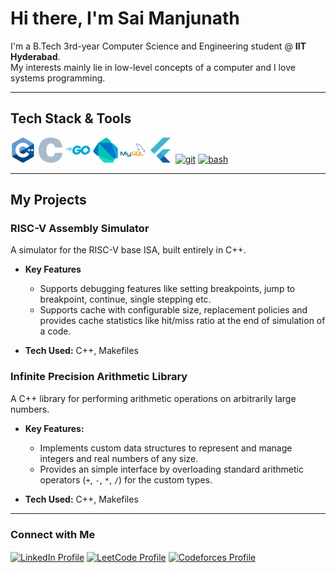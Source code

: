 # Hi there, I'm Sai Manjunath

I'm a B.Tech 3rd-year Computer Science and Engineering student @ **IIT Hyderabad**. <br>
My interests mainly lie in low-level concepts of a computer and I love systems programming.

---

## Tech Stack & Tools

<p align="left">
  <a href="https://www.cplusplus.com/" target="_blank" rel="noreferrer"><img src="https://raw.githubusercontent.com/devicons/devicon/master/icons/cplusplus/cplusplus-original.svg" alt="cplusplus" width="40" height="40"/></a>
  <a href="https://www.cprogramming.com/" target="_blank" rel="noreferrer"><img src="https://raw.githubusercontent.com/devicons/devicon/master/icons/c/c-original.svg" alt="c" width="40" height="40"/></a>
  <a href="https://go.dev" target="_blank" rel="noreferrer"><img src="https://raw.githubusercontent.com/devicons/devicon/master/icons/go/go-original-wordmark.svg" alt="go" width="40" height="40"/></a>
  <a href="https://dart.dev" target="_blank" rel="noreferrer"><img src="https://raw.githubusercontent.com/devicons/devicon/master/icons/dart/dart-original.svg" alt="dart" width="40" height="40"/></a>
  <a href="https://www.mysql.com/" target="_blank" rel="noreferrer"><img src="https://raw.githubusercontent.com/devicons/devicon/master/icons/mysql/mysql-original-wordmark.svg" alt="mysql" width="40" height="40"/></a>
  <a href="https://flutter.dev" target="_blank" rel="noreferrer"><img src="https://raw.githubusercontent.com/devicons/devicon/master/icons/flutter/flutter-original.svg" alt="flutter" width="40" height="40"/></a>
  <a href="https://git-scm.com/" target="_blank" rel="noreferrer"><img src="https://www.vectorlogo.zone/logos/git-scm/git-scm-icon.svg" alt="git" width="40" height="40"/></a>
  <a href="https://www.gnu.org/software/bash/" target="_blank" rel="noreferrer"><img src="https://www.vectorlogo.zone/logos/gnu_bash/gnu_bash-icon.svg" alt="bash" width="40" height="40"/></a>
</p>

---

## My Projects

### RISC-V Assembly Simulator

A simulator for the RISC-V base ISA, built entirely in C++.

- **Key Features**
  - Supports debugging features like setting breakpoints, jump to breakpoint, continue, single stepping etc.
  - Supports cache with configurable size, replacement policies and provides cache statistics like hit/miss ratio at the end of simulation of a code.

- **Tech Used:** C++, Makefiles

### Infinite Precision Arithmetic Library

A C++ library for performing arithmetic operations on arbitrarily large numbers.

- **Key Features:**
  - Implements custom data structures to represent and manage integers and real numbers of any size.
  - Provides an simple interface by overloading standard arithmetic operators (`+`, `-`, `*`, `/`) for the custom types.

- **Tech Used:** C++, Makefiles

---

### Connect with Me

<p align="left">
<a href="https://www.linkedin.com/in/sai-manjunath-54b506347/" target="blank"><img align="center" src="https://img.shields.io/badge/LinkedIn-0077B5?style=for-the-badge&logo=linkedin&logoColor=white" alt="LinkedIn Profile"/></a>
<a href="https://leetcode.com/u/Sai_Manjunath24/" target="blank"><img align="center" src="https://img.shields.io/badge/LeetCode-FFA116?style=for-the-badge&logo=LeetCode&logoColor=black" alt="LeetCode Profile"/></a>
<a href="https://codeforces.com/profile/LazyProtagonist/" target="blank"><img align="center" src="https://img.shields.io/badge/Codeforces-1F8ACB?style=for-the-badge&logo=Codeforces&logoColor=white" alt="Codeforces Profile"/></a>
</p>